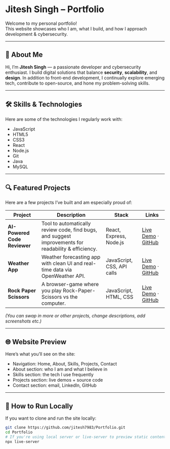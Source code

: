 # Jitesh Singh – Portfolio

Welcome to my personal portfolio!  
This website showcases who I am, what I build, and how I approach development & cybersecurity.

---

## 👤 About Me

Hi, I’m **Jitesh Singh** — a passionate developer and cybersecurity enthusiast. I build digital solutions that balance **security**, **scalability**, and **design**. In addition to front-end development, I continually explore emerging tech, contribute to open-source, and hone my problem-solving skills.

---

## 🛠 Skills & Technologies

Here are some of the technologies I regularly work with:

- JavaScript  
- HTML5  
- CSS3  
- React  
- Node.js  
- Git  
- Java  
- MySQL  

---

## 🔍 Featured Projects

Here are a few projects I’ve built and am especially proud of:

| Project | Description | Stack | Links |
|---|---|---|---|
| **AI-Powered Code Reviewer** | Tool to automatically review code, find bugs, and suggest improvements for readability & efficiency. | React, Express, Node.js | [Live Demo](https://coderevie.netlify.app) · [GitHub](https://github.com/jitesh7983/AI-code-reviewer) |
| **Weather App** | Weather forecasting app with clean UI and real-time data via OpenWeather API. | JavaScript, CSS, API calls | [Live Demo](https://jitesh7983.github.io/weather-app-js/weather-app-js/index.html) · [GitHub](https://github.com/jitesh7983/weather-app-js) |
| **Rock Paper Scissors** | A browser-game where you play Rock-Paper-Scissors vs the computer. | JavaScript, HTML, CSS | [Live Demo](https://jitesh7983.github.io/Game/js_projects/index.html) · [GitHub](https://github.com/jitesh7983/Game) |

*(You can swap in more or other projects, change descriptions, add screenshots etc.)*

---

## 🌐 Website Preview

Here’s what you’ll see on the site:  
- Navigation: Home, About, Skills, Projects, Contact  
- About section: who I am and what I believe in  
- Skills section: the tech I use frequently  
- Projects section: live demos + source code  
- Contact section: email, LinkedIn, GitHub

---

## 🚀 How to Run Locally

If you want to clone and run the site locally:

```bash
git clone https://github.com/jitesh7983/Portfolio.git
cd Portfolio
# If you're using local server or live-server to preview static content
npx live-server
